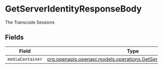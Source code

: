 # GetServerIdentityResponseBody

The Transcode Sessions


## Fields

| Field                                                                                                                                | Type                                                                                                                                 | Required                                                                                                                             | Description                                                                                                                          |
| ------------------------------------------------------------------------------------------------------------------------------------ | ------------------------------------------------------------------------------------------------------------------------------------ | ------------------------------------------------------------------------------------------------------------------------------------ | ------------------------------------------------------------------------------------------------------------------------------------ |
| `mediaContainer`                                                                                                                     | [org.openapis.openapi.models.operations.GetServerIdentityMediaContainer](../../models/operations/GetServerIdentityMediaContainer.md) | :heavy_minus_sign:                                                                                                                   | N/A                                                                                                                                  |